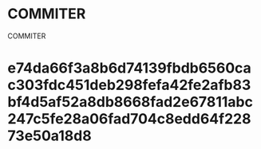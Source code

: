 # COMMITER
COMMITER






# e74da66f3a8b6d74139fbdb6560cac303fdc451deb298fefa42fe2afb83bf4d5af52a8db8668fad2e67811abc247c5fe28a06fad704c8edd64f22873e50a18d8

